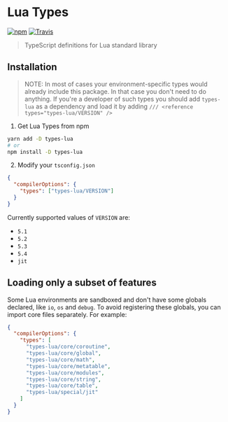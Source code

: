 # Lua Types

[![npm](https://img.shields.io/npm/v/types-lua.svg)](https://npmjs.com/package/types-lua)
[![Travis](https://img.shields.io/travis/ark120202/types-lua.svg)](https://travis-ci.org/ark120202/types-lua)

> TypeScript definitions for Lua standard library

## Installation

> NOTE: In most of cases your environment-specific types would already include this package. In that
> case you don't need to do anything. If you're a developer of such types you should add `types-lua`
> as a dependency and load it by adding `/// <reference types="types-lua/VERSION" />`

1. Get Lua Types from npm

```bash
yarn add -D types-lua
# or
npm install -D types-lua
```

2. Modify your `tsconfig.json`

```json
{
  "compilerOptions": {
    "types": ["types-lua/VERSION"]
  }
}
```

Currently supported values of `VERSION` are:

- `5.1`
- `5.2`
- `5.3`
- `5.4`
- `jit`

## Loading only a subset of features

Some Lua environments are sandboxed and don't have some globals declared, like `io`, `os` and
`debug`. To avoid registering these globals, you can import core files separately. For example:

```json
{
  "compilerOptions": {
    "types": [
      "types-lua/core/coroutine",
      "types-lua/core/global",
      "types-lua/core/math",
      "types-lua/core/metatable",
      "types-lua/core/modules",
      "types-lua/core/string",
      "types-lua/core/table",
      "types-lua/special/jit"
    ]
  }
}
```

